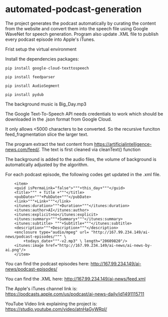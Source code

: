 # automated-podcast-generation
The project generates the podcast automatically by curating the content from the website and convert them into the speech file using Google WaveNet for speech generation. Program also update .XML file to publish every podcast episode into Apple's iTunes.

Frist setup the virtual environment

Install the dependencies packages:

    pip install google-cloud-texttospeech

    pip install feedparser

    pip install AudioSegment

    pip install pydub

The background music is Big_Day.mp3

The Google Text-To-Speech API needs credentials to work which should be downloaded in the .json format from Google Cloud.

It only allows <5000 characters to be converted. So the recursive funciton feed_fragmentation slice the larger text.


The program extract the text content from https://artificialintelligence-news.com/feed/. The text is first cleaned via cleanText() function


The background is added to the audio files, the volume of background is automatically adjusted by the algorithm.

For each podcast episode, the following codes get updated in the .xml file.

        <item>
        <guid isPermaLink="false">"""+this_day+"""</guid>
        <title>""" + Title +"""</title>
        <pubDate>"""+PubDate+"""</pubDate>
        <link>"""+Link+"""</link>
        <itunes:duration>"""+Duration+"""</itunes:duration>
        <itunes:author>AI</itunes:author>
        <itunes:explicit>no</itunes:explicit>
        <itunes:summary>"""+Summary+"""</itunes:summary>
        <itunes:subtitle> """+Subtitle+"""</itunes:subtitle>
        <description>"""+Description+"""</description>
        <enclosure type="audio/mpeg" url= "http://167.99.234.149/ai-news/podcast-episodes/""" \
            +todays_date+"""-v2.mp3" \ length="20609820"/>
        <itunes:image href="http://167.99.234.149/ai-news/ai-news-by-ai.png"/>
        </item>


You can find the podcast episodes here: http://167.99.234.149/ai-news/podcast-episodes/

You can find the .XML here: http://167.99.234.149/ai-news/feed.xml

The Apple's iTunes channel link is: https://podcasts.apple.com/us/podcast/ai-news-daily/id1491115711

YouTube Video link explaining the project is: https://studio.youtube.com/video/atnHaGyWRpI/




